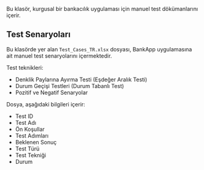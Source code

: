 Bu klasör, kurgusal bir bankacılık uygulaması için manuel test dökümanlarını içerir.

## Test Senaryoları

Bu klasörde yer alan `Test_Cases_TR.xlsx` dosyası, BankApp uygulamasına ait manuel test senaryolarını içermektedir.

Test teknikleri:
- Denklik Paylarına Ayırma Testi (Eşdeğer Aralık Testi)
- Durum Geçişi Testleri (Durum Tabanlı Test)
- Pozitif ve Negatif Senaryolar

Dosya, aşağıdaki bilgileri içerir:
- Test ID
- Test Adı
- Ön Koşullar
- Test Adımları
- Beklenen Sonuç
- Test Türü
- Test Tekniği
- Durum
